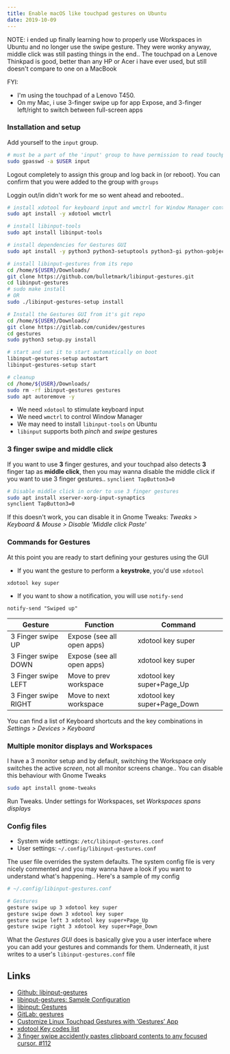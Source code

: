 ```yaml
---
title: Enable macOS like touchpad gestures on Ubuntu
date: 2019-10-09
---
```


NOTE: i ended up finally learning how to properly use Workspaces in Ubuntu and no longer use the swipe gesture. They were wonky anyway, middle click was still pasting things in the end.. The touchpad on a Lenove Thinkpad is good, better than any HP or Acer i have ever used, but still doesn't compare to one on a MacBook

FYI: 
- I'm using the touchpad of a Lenovo T450.
- On my Mac, i use 3-finger swipe up for app Expose, and 3-finger left/right to switch between full-screen apps

### Installation and setup

Add yourself to the `input` group.

```bash
# must be a part of the 'input' group to have permission to read touchpad device
sudo gpasswd -a $USER input
```

Logout completely to assign this group and log back in (or reboot). You can confirm that you were added to the group with `groups`

Loggin out/in didn't work for me so went ahead and rebooted..

```bash
# install xdotool for keyboard input and wmctrl for Window Manager control
sudo apt install -y xdotool wmctrl

# install libinput-tools
sudo apt install libinput-tools

# install dependencies for Gestures GUI
sudo apt install -y python3 python3-setuptools python3-gi python-gobject

# install libinput-gestures from its repo
cd /home/${USER}/Downloads/
git clone https://github.com/bulletmark/libinput-gestures.git
cd libinput-gestures
# sudo make install 
# OR
sudo ./libinput-gestures-setup install

# Install the Gestures GUI from it's git repo
cd /home/${USER}/Downloads/
git clone https://gitlab.com/cunidev/gestures
cd gestures
sudo python3 setup.py install

# start and set it to start automatically on boot
libinput-gestures-setup autostart
libinput-gestures-setup start

# cleanup
cd /home/${USER}/Downloads/
sudo rm -rf ibinput-gestures gestures
sudo apt autoremove -y
```

- We need `xdotool` to stimulate keyboard input
- We need `wmctrl` to control Window Manager
- We may need to install `libinput-tools` on Ubuntu
- `libinput` supports both _pinch_ and _swipe_ gestures

### 3 finger swipe and middle click

If you want to use **3** finger gestures, and your touchpad also detects **3** finger tap as **middle click**, then you may wanna disable the middle click if you want to use 3 finger gestures.. `synclient TapButton3=0`

```bash
# Disable middle click in order to use 3 finger gestures
sudo apt install xserver-xorg-input-synaptics
synclient TapButton3=0
```

If this doesn't work, you can disable it in Gnome Tweaks: _Tweaks > Keyboard & Mouse > Disable 'Middle click Paste'_

### Commands for Gestures

At this point you are ready to start defining your gestures using the GUI

- If you want the gesture to perform a **keystroke**, you'd use `xdotool`

```
xdotool key super
```

- If you want to show a notification, you will use `notify-send`

```
notify-send "Swiped up"
```

| Gesture              | Function                   | Command           |
|----------------------|----------------------------|-------------------|
| 3 Finger swipe UP    | Expose (see all open apps) | xdotool key super |
| 3 Finger swipe DOWN  | Expose (see all open apps) | xdotool key super |
| 3 Finger swipe LEFT  | Move to prev workspace     | xdotool key super+Page_Up |
| 3 Finger swipe RIGHT | Move to next workspace     | xdotool key super+Page_Down |


You can find a list of Keyboard shortcuts and the key combinations in _Settings > Devices > Keyboard_


### Multiple monitor displays and Workspaces

I have a 3 monitor setup and by default, switching the Workspace only switches the active _screen_, not all monitor screens change.. You can disable this behaviour with Gnome Tweaks


```bash
sudo apt install gnome-tweaks
```
Run Tweaks. Under settings for Workspaces, set _Workspaces spans displays_

### Config files

- System wide settings: `/etc/libinput-gestures.conf `
- User settings: `~/.config/libinput-gestures.conf`

The user file overrides the system defaults. The system config file is very nicely commented and you may wanna have a look if you want to understand what's happening.. Here's a sample of my config

```bash
# ~/.config/libinput-gestures.conf

# Gestures
gesture swipe up 3 xdotool key super
gesture swipe down 3 xdotool key super
gesture swipe left 3 xdotool key super+Page_Up
gesture swipe right 3 xdotool key super+Page_Down
```

What the _Gestures GUI_ does is basically give you a user interface where you can add your gestures and commands for them. Underneath, it just writes to a user's `libinput-gestures.conf` file

Links
---
- [Github: libinput-gestures](https://github.com/bulletmark/libinput-gestures)
- [libinput-gestures: Sample Configuration](https://github.com/bulletmark/libinput-gestures/blob/master/libinput-gestures.conf)
- [libinput: Gestures](https://wayland.freedesktop.org/libinput/doc/latest/gestures.html)
- [GitLab: gestures](https://gitlab.com/cunidev/gestures)
- [Customize Linux Touchpad Gestures with ‘Gestures’ App](https://www.omgubuntu.co.uk/2018/09/linux-touchpad-gestures-app)
- [xdotool Key codes list](https://gitlab.com/cunidev/gesturesswipe/wikis/xdotool-list-of-key-codes)
- [3 finger swipe accidently pastes clipboard contents to any focused cursor. #112](https://github.com/bulletmark/libinput-gestures/issues/112)
